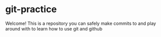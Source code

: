 # git-practice

Welcome! This is a repository you can safely make commits to and play around with to learn how to use git and github